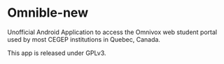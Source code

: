 Omnible-new
===========

Unofficial Android Application to access the Omnivox web student portal used by most CEGEP institutions in Quebec, Canada.

This app is released under GPLv3.

